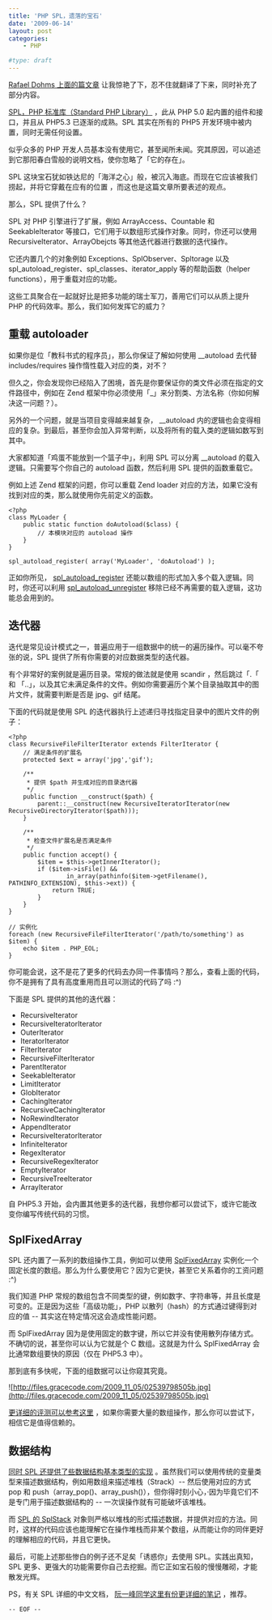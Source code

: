 ```yaml
---
title: 'PHP SPL，遗落的宝石'
date: '2009-06-14'
layout: post
categories:
    - PHP

#type: draft
---
```


[Rafael Dohms 上面的篇文章](http://www.rafaeldohms.com.br/2009/06/03/spl-a-hidden-gem/en/) 让我惊艳了下，忍不住就翻译了下来，同时补充了部分内容。

 [SPL，PHP 标准库（Standard PHP Library）](http://cn.php.net/spl) ，此从 PHP 5.0 起内置的组件和接口，并且从 PHP5.3 已逐渐的成熟。SPL 其实在所有的 PHP5 开发环境中被内置，同时无需任何设置。

似乎众多的 PHP 开发人员基本没有使用它，甚至闻所未闻。究其原因，可以追述到它那阳春白雪般的说明文档，使你忽略了「它的存在」。

SPL 这块宝石犹如铁达尼的「海洋之心」般，被沉入海底。而现在它应该被我们捞起，并将它穿戴在应有的位置 ，而这也是这篇文章所要表述的观点。

那么，SPL 提供了什么？

SPL 对 PHP 引擎进行了扩展，例如 ArrayAccess、Countable 和 SeekableIterator 等接口，它们用于以数组形式操作对象。同时，你还可以使用 RecursiveIterator、ArrayObejcts 等其他迭代器进行数据的迭代操作。

它还内置几个的对象例如 Exceptions、SplObserver、Spltorage 以及 spl_autoload_register、spl_classes、iterator_apply 等的帮助函数（helper functions），用于重载对应的功能。

这些工具聚合在一起就好比是把多功能的瑞士军刀，善用它们可以从质上提升 PHP 的代码效率。那么，我们如何发挥它的威力？


## 重载 autoloader

如果你是位「教科书式的程序员」，那么你保证了解如何使用 __autoload 去代替 includes/requires 操作惰性载入对应的类，对不？

但久之，你会发现你已经陷入了困境，首先是你要保证你的类文件必须在指定的文件路径中，例如在 Zend 框架中你必须使用「_」来分割类、方法名称（你如何解决这一问题？）。

另外的一个问题，就是当项目变得越来越复杂， __autoload 内的逻辑也会变得相应的复杂。到最后，甚至你会加入异常判断，以及将所有的载入类的逻辑如数写到其中。

大家都知道「鸡蛋不能放到一个篮子中」，利用 SPL 可以分离 __autoload 的载入逻辑。只需要写个你自己的 autoload 函数，然后利用 SPL 提供的函数重载它。

例如上述 Zend 框架的问题，你可以重载 Zend loader 对应的方法，如果它没有找到对应的类，那么就使用你先前定义的函数。

```
<?php
class MyLoader {
    public static function doAutoload($class) {
        // 本模块对应的 autoload 操作
    }
}

spl_autoload_register( array('MyLoader', 'doAutoload') );
```

正如你所见， [spl_autoload_register](http://cn2.php.net/manual/en/function.spl-autoload-register.php)  还能以数组的形式加入多个载入逻辑。同时，你还可以利用  [spl_autoload_unregister](http://cn2.php.net/manual/en/function.spl-autoload-unregister.php)  移除已经不再需要的载入逻辑，这功能总会用到的。


## 迭代器

迭代是常见设计模式之一，普遍应用于一组数据中的统一的遍历操作。可以毫不夸张的说，SPL 提供了所有你需要的对应数据类型的迭代器。

有个非常好的案例就是遍历目录。常规的做法就是使用 scandir ，然后跳过「.「 和 「..」，以及其它未满足条件的文件。例如你需要遍历个某个目录抽取其中的图片文件，就需要判断是否是 jpg、gif 结尾。

下面的代码就是使用 SPL 的迭代器执行上述递归寻找指定目录中的图片文件的例子：

```
<?php
class RecursiveFileFilterIterator extends FilterIterator {
    // 满足条件的扩展名
    protected $ext = array('jpg','gif');

    /**
     * 提供 $path 并生成对应的目录迭代器
     */
    public function __construct($path) {
        parent::__construct(new RecursiveIteratorIterator(new RecursiveDirectoryIterator($path)));
    }

    /**
     * 检查文件扩展名是否满足条件
     */
    public function accept() {
        $item = $this->getInnerIterator();
        if ($item->isFile() && 
                in_array(pathinfo($item->getFilename(), PATHINFO_EXTENSION), $this->ext)) {
            return TRUE;
        }
    }
}

// 实例化
foreach (new RecursiveFileFilterIterator('/path/to/something') as $item) {
    echo $item . PHP_EOL;
}
```

你可能会说，这不是花了更多的代码去办同一件事情吗？那么，查看上面的代码，你不是拥有了具有高度重用而且可以测试的代码了吗 :^)

下面是 SPL 提供的其他的迭代器：

* RecursiveIterator
* RecursiveIteratorIterator
* OuterIterator
* IteratorIterator
* FilterIterator
* RecursiveFilterIterator
* ParentIterator
* SeekableIterator
* LimitIterator
* GlobIterator
* CachingIterator
* RecursiveCachingIterator
* NoRewindIterator
* AppendIterator
* RecursiveIteratorIterator
* InfiniteIterator
* RegexIterator
* RecursiveRegexIterator
* EmptyIterator
* RecursiveTreeIterator
* ArrayIterator


自 PHP5.3 开始，会内置其他更多的迭代器，我想你都可以尝试下，或许它能改变你编写传统代码的习惯。


## SplFixedArray

SPL 还内置了一系列的数组操作工具，例如可以使用  [SplFixedArray](http://cn2.php.net/manual/en/class.splfixedarray.php)  实例化一个固定长度的数组。那么为什么要使用它？因为它更快，甚至它关系着你的工资问题 :^)

我们知道 PHP 常规的数组包含不同类型的键，例如数字、字符串等，并且长度是可变的。正是因为这些「高级功能」，PHP 以散列（hash）的方式通过键得到对应的值  -- 其实这在特定情况这会造成性能问题。

而 SplFixedArray 因为是使用固定的数字键，所以它并没有使用散列存储方式。不确切的说，甚至你可以认为它就是个 C 数组。这就是为什么 SplFixedArray 会比通常数组要快的原因（仅在 PHP5.3 中）。

那到底有多快呢，下面的组数据可以让你窥其究竟。

![http://files.gracecode.com/2009_11_05/02539798505b.jpg](http://files.gracecode.com/2009_11_05/02539798505b.jpg)

 [更详细的评测可以参考这里](http://developer.studivz.net/2009/03/18/php-spl-data-structures-benchmark/) ，如果你需要大量的数组操作，那么你可以尝试下，相信它是值得信赖的。


## 数据结构

 [同时 SPL 还提供了些数据结构基本类型的实现](http://cn2.php.net/manual/en/spl.datastructures.php) 。虽然我们可以使用传统的变量类型来描述数据结构，例如用数组来描述堆栈（Strack）-- 然后使用对应的方式 pop 和 push（array_pop()、array_push()），但你得时刻小心，·因为毕竟它们不是专门用于描述数据结构的 -- 一次误操作就有可能破坏该堆栈。

而  [SPL 的 SplStack](http://cn2.php.net/manual/en/class.splstack.php)  对象则严格以堆栈的形式描述数据，并提供对应的方法。同时，这样的代码应该也能理解它在操作堆栈而非某个数组，从而能让你的同伴更好的理解相应的代码，并且它更快。

最后，可能上述那些惨白的例子还不足矣「诱惑你」去使用 SPL。实践出真知，SPL 更多、更强大的功能需要你自己去挖掘。而它正如宝石般的慢慢雕砌，才能散发光辉。

PS，有关 SPL 详细的中文文档， [阮一峰同学这里有份更详细的笔记](http://www.ruanyifeng.com/blog/2008/07/php_spl_notes.html) ，推荐。

`-- EOF --`
